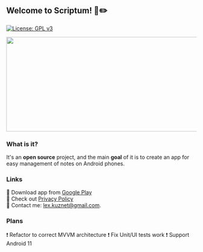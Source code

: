 ## Welcome to Scriptum! :notebook::pencil2:

[![License: GPL v3](https://img.shields.io/badge/License-GPLv3-blue.svg)](https://www.gnu.org/licenses/gpl-3.0)

<p align="center">
  <img width="512" height="250" src="https://user-images.githubusercontent.com/43184868/203823879-d03cd187-ee1d-4c6b-9722-2a29126bffff.png">
</p>

### What is it?

It's an **open source** project, and the main **goal** of it is to create an app for easy management of notes on Android phones.

<!--
  TODO: add "why this app?" section with main advantages of this app
  TODO: add "for developers" section with explanation why this code is good
-->

### Links

📍 Download app from [Google Play](https://play.google.com/store/apps/details?id=sgtmelon.scriptum)\
📍 Check out [Privacy Policy](https://github.com/SerjantArbuz/Scriptum/blob/master/PrivacyPolicy.md)\
📍 Contact me: lex.kuznet@gmail.com.

### Plans

:heavy_exclamation_mark: Refactor to correct MVVM architecture
:heavy_exclamation_mark: Fix Unit/UI tests work
:heavy_exclamation_mark: Support Android 11
